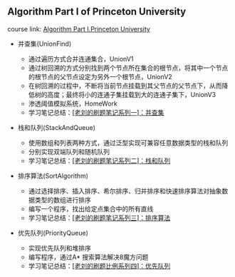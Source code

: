 ## Algorithm Part I of Princeton University  
course link: [Algorithm Part I.Princeton University](https://www.coursera.org/learn/algorithms-part1)  
- 并查集(UnionFind)  
  - 通过遍历方式合并连通集合，UnionV1 
  - 通过树回溯的方式分别找到两个节点所在集合的根节点，将其中一个节点的根节点的父节点设定为另外一个根节点，UnionV2
  - 在树回溯的过程中，不断将当前节点挂载到其父节点的父节点下，从而降低树的高度；最终将小的连通子集挂载到大的连通子集下，UnionV3 
  - 渗透阈值模拟系统，HomeWork  
  - 学习笔记总结：[[老刘的刷题笔记系列一]：并查集](https://zhuanlan.zhihu.com/p/587154818)  

- 栈和队列(StackAndQueue)  
  - 使用数组和列表两种方式，通过泛型实现可兼容任意数据类型的栈和队列   
  - 分别实现双端队列和随机队列  
  - 学习笔记总结：[[老刘的刷题笔记系列二]：栈和队列](https://zhuanlan.zhihu.com/p/588469212)   

- 排序算法(SortAlgorithm) 
  - 通过选择排序、插入排序、希尔排序、归并排序和快速排序算法对抽象数据类型的数组进行排序  
  - 编写一个程序，找出给定点集合中的所有直线  
  - 学习笔记总结：[[老刘的刷题笔记系列三]：排序算法](https://zhuanlan.zhihu.com/p/589593857)  

- 优先队列(PriorityQueue) 
  - 实现优先队列和堆排序  
  - 编写程序，通过A* 搜索算法解决8魔方问题
  - 学习笔记总结：[[老刘的刷题比例系列四]：优先队列](https://zhuanlan.zhihu.com/p/592606000)